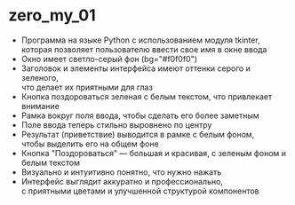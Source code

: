 # zero_my_01

* Программа на языке Python с использованием модуля tkinter, <br/> которая позволяет пользователю ввести свое имя в окне ввода
* Окно имеет светло-серый фон (bg="#f0f0f0")
* Заголовок и элементы интерфейса имеют оттенки серого и зеленого,<br/> что делает их приятными для глаз
* Кнопка поздороваться зеленая с белым текстом, что привлекает внимание
* Рамка вокруг поля ввода, чтобы сделать его более заметным
* Поле ввода теперь стильно выровнено по центру
* Результат (приветствие) выводится в рамке с белым фоном,<br/> чтобы выделить его на общем фоне
* Кнопка "Поздороваться" — большая и красивая, с зеленым фоном и белым текстом
* Визуально и интуитивно понятно, что нужно нажать
* Интерфейс выглядит аккуратно и профессионально,<br/> с приятными цветами и улучшенной структурой компонентов
 
